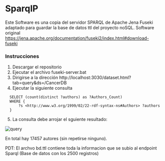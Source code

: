 # SparqlP

Este Software es una copia del servidor SPARQL de Apache Jena Fuseki adaptado para guardar la base de datos ttl del proyecto noSQL.
Software original https://jena.apache.org/documentation/fuseki2/index.html#download-fuseki

###  Instrucciones

1. Descargar el repositorio 
2. Ejecutar el archivo fuseki-server.bat
3. Dirigirse a la dirección http://localhost:3030/dataset.html?tab=query&ds=/CancerDB
4. Ejecutar la siguiente consulta

```
  SELECT (count(distinct ?authors) as ?Authors_Count)
  WHERE {
      ?s <http://www.w3.org/1999/02/22-rdf-syntax-ns#Authors> ?authors
  }
```
5. La consulta debe arrojar el sguiente resultado:

![query](https://user-images.githubusercontent.com/32043493/56515785-59a58000-64fe-11e9-9226-f54d94b8af6e.png)


En total hay 17457 autores (sin repetirse ninguno).

PDT: El archvo bd.ttl contiene toda la informacion que se subio al endpoint Sparql (Base de datos con los 2500 registros)
